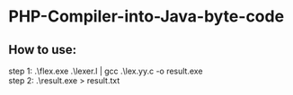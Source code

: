 # PHP-Compiler-into-Java-byte-code

## How to use:
<p>step 1:  .\flex.exe .\lexer.l | gcc .\lex.yy.c -o result.exe <br>
step 2:  .\result.exe > result.txt</p>
